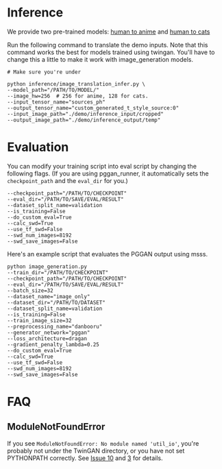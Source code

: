 # Inference

We provide two pre-trained models: [human to anime](https://drive.google.com/open?id=1dXfqAODQxB2uNhyQANtZICAjwhNMWnbl) and [human to cats](https://drive.google.com/open?id=1UJEqlH_1sfdmWs6MXKV4H69NGad0rdUB)

Run the following command to translate the demo inputs. Note that this command works the best for models trained using twingan. You'll have to change this a little to make it work with image_generation models.

```
# Make sure you're under

python inference/image_translation_infer.py \
--model_path="/PATH/TO/MODEL/"
--image_hw=256  # 256 for anime, 128 for cats.
--input_tensor_name="sources_ph"
--output_tensor_name="custom_generated_t_style_source:0"
--input_image_path="./demo/inference_input/cropped"
--output_image_path="./demo/inference_output/temp"
```

# Evaluation

You can modify your training script into eval script by changing the following flags. (If you are using pggan_runner, it automatically sets the `checkpoint_path` and the `eval_dir` for you.)

```
--checkpoint_path="/PATH/TO/CHECKPOINT"
--eval_dir="/PATH/TO/SAVE/EVAL/RESULT"
--dataset_split_name=validation
--is_training=False
--do_custom_eval=True
--calc_swd=True
--use_tf_swd=False
--swd_num_images=8192
--swd_save_images=False
```

Here's an example script that evaluates the PGGAN output using msss.

```
python image_generation.py
--train_dir="/PATH/TO/CHECKPOINT"
--checkpoint_path="/PATH/TO/CHECKPOINT"
--eval_dir="/PATH/TO/SAVE/EVAL/RESULT"
--batch_size=32
--dataset_name="image_only"
--dataset_dir="/PATH/TO/DATASET"
--dataset_split_name=validation
--is_training=False
--train_image_size=32
--preprocessing_name="danbooru"
--generator_network="pggan"
--loss_architecture=dragan
--gradient_penalty_lambda=0.25
--do_custom_eval=True
--calc_swd=True
--use_tf_swd=False
--swd_num_images=8192
--swd_save_images=False
```

# FAQ

## ModuleNotFoundError

If you see `ModuleNotFoundError: No module named 'util_io'`, you're probably not under the TwinGAN directory, or you have not set PYTHONPATH correctly. See [Issue 10](https://github.com/jerryli27/TwinGAN/issues/10) and [3](https://github.com/jerryli27/TwinGAN/issues/3) for details.